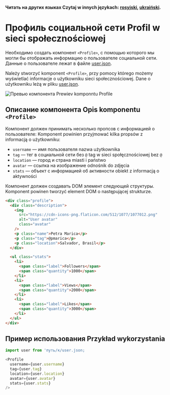 **Читать на других языках Czytaj w innych językach: [rosyjski](README.md), [ukraiński](README.ua.md).**

# Профиль социальной сети Profil w sieci społecznościowej

Необходимо создать компонент `<Profile>`, с помощью которого мы могли бы
отображать информацию о пользователе социальной сети. Данные о пользователе
лежат в файле [user.json](./user.json).

Należy stworzyć komponent `<Profile>`, przy pomocy którego możemy wyświetlać informacje o użytkowniku sieci społecznościowej. Dane o użytkowniku leżą w pliku [user.json](./user.json).

![Превью компонента Prewiev komponntu Profile](./preview.png)

## Описание компонента Opis komponentu `<Profile>`

Компонент должен принимать несколько пропсов с информацией о пользователе:
Komponent powinien przyjmować kilka propsów z informacją o użytkowniku:

- `username` — имя пользователя nazwa użytkownika
- `tag` — тег в социальной сети без `@` tag w sieci społęcznościowej bez `@`
- `location` — город и страна miasti i państwo 
- `avatar` — ссылка на изображение odnośnik do zdjęcia
- `stats` — объект с информацией об активности obiekt z informacją o aktywności

Компонент должен создавать DOM элемент следующей структуры.
Komponent powinen tworzyć element DOM o następującej strukturze.

```html
<div class="profile">
  <div class="description">
    <img
      src="https://cdn-icons-png.flaticon.com/512/1077/1077012.png"
      alt="User avatar"
      class="avatar"
    />
    <p class="name">Petra Marica</p>
    <p class="tag">@pmarica</p>
    <p class="location">Salvador, Brasil</p>
  </div>

  <ul class="stats">
    <li>
      <span class="label">Followers</span>
      <span class="quantity">1000</span>
    </li>
    <li>
      <span class="label">Views</span>
      <span class="quantity">2000</span>
    </li>
    <li>
      <span class="label">Likes</span>
      <span class="quantity">3000</span>
    </li>
  </ul>
</div>
```

## Пример использования Przykład wykorzystania

```js
import user from 'путь/к/user.json;

<Profile
  username={user.username}
  tag={user.tag}
  location={user.location}
  avatar={user.avatar}
  stats={user.stats}
/>
```
